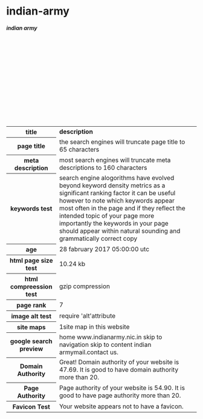 # indian-army
<html>

<body>

<table>

<b><i>indian army</i></b>

<tr>

<th><b> title</b></th>
<td><b>description</b></td><br>
</tr>

<tr>

<th>page title</th>

<td>the search engines will truncate page title to 65 characters </td><br>

</tr>

<tr>

<th>meta description</th>
<td>most search engines will truncate meta descriptions to 160 characters<td><br>
</tr>

<tr>

<th>keywords test</th>
<td>search engine alogorithms have evolved beyond keyword density metrics as a significant ranking factor it can be useful however to note which keywords appear most often in the page and if they reflect the intended topic of your page more importantly the keywords in your page should appear within natural sounding and grammatically correct copy</td><br>

</tr>

<tr>

<th>age</th>

<td>28 fabruary 2017 05:00:00 utc</td><br>

</tr>

<tr>


<th>html page size test</th>

<td>10.24 kb</td><br>

</tr>

<tr>

<th>html compreession test</th>

<td>gzip compression</td><br>

</tr>

<tr>


<th>page rank</th>
<td>7</td><br>

</tr>

<tr>

<th>image alt test</th>
<td>require 'alt'attribute</td><br>
</tr>

<tr>

<th>site maps</th>

<td>1site map in this website</td><br>

</tr>

<tr>

<th>google search preview</th>

<td>home  www.indianarmy.nic.in   skip to navigation skip to content indian armymail.contact us.</td><br>

</tr>
<tr> 
<th>Domain Authority</th>
<td>Great! Domain authority of your website is 47.69. It is good to have domain authority more than 20.</td><br>
</tr>
<tr>
<th>Page Authority</th>
<td>Page authority of your website is 54.90. It is good to have page authority more than 20.</td><br>
</tr>
<tr>
<th>Favicon Test</th>
<td>Your website appears not to have a favicon.</td><br>
</tr>

</table>

</body>

</html>

